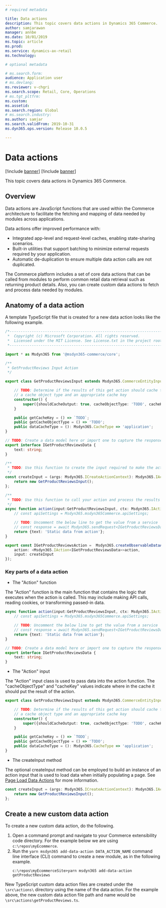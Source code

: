```yaml
---
# required metadata

title: Data actions
description: This topic covers data actions in Dynamics 365 Commerce.
author: samjarawan
manager: annbe
ms.date: 10/01/2019
ms.topic: article
ms.prod: 
ms.service: dynamics-ax-retail
ms.technology: 

# optional metadata

# ms.search.form: 
audience: Application user
# ms.devlang: 
ms.reviewer: v-chgri
ms.search.scope: Retail, Core, Operations
# ms.tgt_pltfrm: 
ms.custom: 
ms.assetid: 
ms.search.region: Global
# ms.search.industry: 
ms.author: samjar
ms.search.validFrom: 2019-10-31
ms.dyn365.ops.version: Release 10.0.5

---
```

# Data actions

[!include [banner](../includes/preview-banner.md)]
[!include [banner](../includes/banner.md)]

This topic covers data actions in Dynamics 365 Commerce.

## Overview

Data actions are JavaScript functions that are used within the Commerce architecture to facilitate the fetching and mapping of data needed by modules across applications.

Data actions offer improved performance with:

- Integrated app-level and request-level caches, enabling state-sharing scenarios.
- Built-in utilities that support batching to minimize external requests required by your application.
- Automatic de-duplication to ensure multiple data action calls are not duplicated.

The Commerce platform includes a set of core data actions that can be called from modules to perform common retail data retrieval such as returning product details. Also, you can create custom data actions to fetch and process data needed by modules.

## Anatomy of a data action

A template TypeScript file that is created for a new data action looks like the following example.

```Typescript
/*---------------------------------------------------------------------------------------------
 *  Copyright (c) Microsoft Corporation. All rights reserved.
 *  Licensed under the MIT License. See License.txt in the project root for license information.
 *--------------------------------------------------------------------------------------------*/

import * as Msdyn365 from '@msdyn365-commerce/core';

/**
 * GetProductReviews Input Action
 */

export class GetProductReviewsInput extends Msdyn365.CommerceEntityInput implements Msdyn365.IActionInput {

    // TODO: Determine if the results of this get action should cache the results and if so provide
    // a cache object type and an appropriate cache key
    constructor() {
        super({shouldCacheOutput: true, cacheObjectType: 'TODO', cacheKey: 'TODO'});
    }

    public getCacheKey = () => `TODO`;
    public getCacheObjectType = () => 'TODO';
    public dataCacheType = (): Msdyn365.CacheType => 'application';
}

// TODO: Create a data model here or import one to capture the response of the action
export interface IGetProductReviewsData {
    text: string;
}

/**
 * TODO: Use this function to create the input required to make the action call
 */
const createInput = (args: Msdyn365.ICreateActionContext): Msdyn365.IActionInput => {
    return new GetProductReviewsInput();
};

/**
 * TODO: Use this function to call your action and process the results as needed
 */
async function action(input:GetProductReviewsInput, ctx: Msdyn365.IActionContext):Promise<IGetProductReviewsData> {
    // const apiSettings = Msdyn365.msdyn365Commerce.apiSettings;

    // TODO: Uncomment the below line to get the value from a service
    // const response = await Msdyn365.sendRequest<IGetProductReviewsData[]>('/get/example/id/1', 'get');
    return {text: 'Static data from action'};
}

export const IGetProductReviewsAction =  Msdyn365.createObservableDataAction({
    action: <Msdyn365.IAction<IGetProductReviewsData>>action,
    input: createInput
});
```
### Key parts of a data action

* The "Action" function

The "Action" function is the main function that contains the logic that executes when the action is called. This may include making API calls, reading cookies, or transforming passed-in data.

```Typescript
async function action(input:GetProductReviewsInput, ctx: Msdyn365.IActionContext):Promise<IGetProductReviewsData> {
    // const apiSettings = Msdyn365.msdyn365Commerce.apiSettings;

    // TODO: Uncomment the below line to get the value from a service
    // const response = await Msdyn365.sendRequest<IGetProductReviewsData[]>('/get/example/id/1', 'get');
    return {text: 'Static data from action'};
}

// TODO: Create a data model here or import one to capture the response of the action
export interface IGetProductReviewsData {
    text: string;
}
```

* The "Action" input

The "Action" input class is used to pass data into the action function. The "cacheObjectType" and "cacheKey" values indicate where in the cache it should put the result of the action.

```Typescript
export class GetProductReviewsInput extends Msdyn365.CommerceEntityInput implements Msdyn365.IActionInput {

    // TODO: Determine if the results of this get action should cache the results and if so provide
    // a cache object type and an appropriate cache key
    constructor() {
        super({shouldCacheOutput: true, cacheObjectType: 'TODO', cacheKey: 'TODO'});
    }

    public getCacheKey = () => `TODO`;
    public getCacheObjectType = () => 'TODO';
    public dataCacheType = (): Msdyn365.CacheType => 'application';
}
```

* The createInput method

The optional createInput method can be employed to build an instance of an action input that is used to load data when initially populating a page. See [Page Load Data Actions](TBD) for more information.

```Typescript
const createInput = (args: Msdyn365.ICreateActionContext): Msdyn365.IActionInput => {
    return new GetProductReviewsInput();
};
```
## Create a new custom data action

To create a new custom data action, do the following.

1. Open a command prompt and navigate to your Commerce extensibility code directory. For the example below we are using `c:\repos\myEcommerce`.
1. Run the `yarn msdyn365 add-data-action DATA_ACTION_NAME` command line interface (CLI) command to create a new module, as in the following example.
    ```
    c:\repos\myEcommerceSite>yarn msdyn365 add-data-action getProductReviews
    ```
New TypeScript custom data action files are created under the `\src\actions\` directory using the name of the data action. For the example above, the new custom data action file path and name would be `\src\actions\getProductReviews.ts`.
